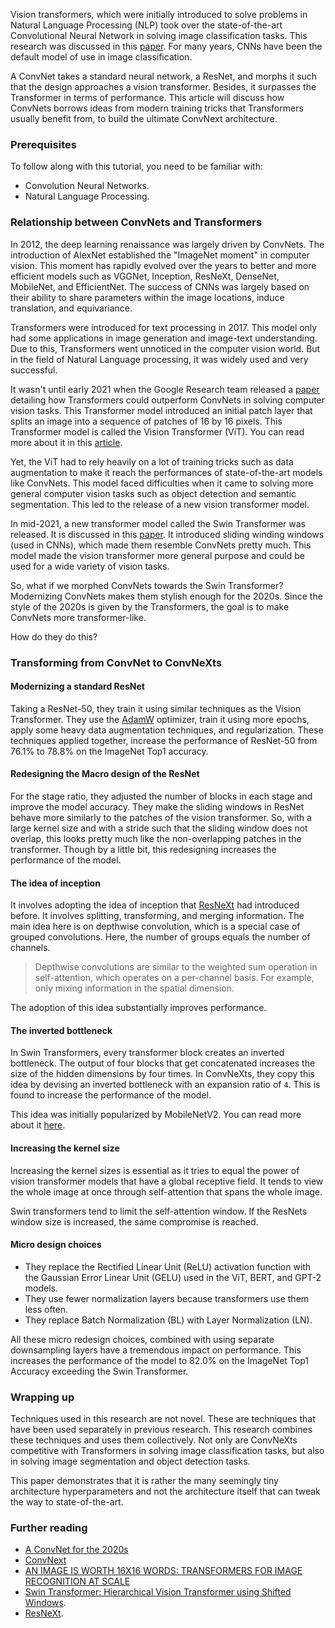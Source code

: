 Vision transformers, which were initially introduced to solve problems in Natural Language Processing (NLP) took over the state-of-the-art Convolutional Neural Network in solving image classification tasks. This research was discussed in this [paper](https://arxiv.org/pdf/2010.11929.pdf). For many years, CNNs have been the default model of use in image classification. 

A ConvNet takes a standard neural network, a ResNet, and morphs it such that the design approaches a vision transformer. Besides, it surpasses the Transformer in terms of performance. This article will discuss how ConvNets borrows ideas from modern training tricks that Transformers usually benefit from, to build the ultimate ConvNext architecture.

### Prerequisites
To follow along with this tutorial, you need to be familiar with:
- Convolution Neural Networks.
- Natural Language Processing.

### Relationship between ConvNets and Transformers
In 2012, the deep learning renaissance was largely driven by ConvNets. The introduction of AlexNet established the "ImageNet moment" in computer vision. This moment has rapidly evolved over the years to better and more efficient models such as VGGNet, Inception, ResNeXt, DenseNet, MobileNet, and EfficientNet. The success of CNNs was largely based on their ability to share parameters within the image locations, induce translation, and equivariance.

Transformers were introduced for text processing in 2017. This model only had some applications in image generation and image-text understanding. Due to this, Transformers went unnoticed in the computer vision world. But in the field of Natural Language processing, it was widely used and very successful. 

It wasn't until early 2021 when the Google Research team released a [paper](https://arxiv.org/pdf/2010.11929.pdf) detailing how Transformers could outperform ConvNets in solving computer vision tasks. This Transformer model introduced an initial patch layer that splits an image into a sequence of patches of 16 by 16 pixels. This Transformer model is called the Vision Transformer (ViT). You can read more about it in this [article](/engineering-education/vision-transformer-using-transformers-for-image-recognition/). 

Yet, the ViT had to rely heavily on a lot of training tricks such as data augmentation to make it reach the performances of state-of-the-art models like ConvNets. This model faced difficulties when it came to solving more general computer vision tasks such as object detection and semantic segmentation. This led to the release of a new vision transformer model.

In mid-2021, a new transformer model called the Swin Transformer was released. It is discussed in this [paper](https://arxiv.org/abs/2103.14030). It introduced sliding winding windows (used in CNNs), which made them resemble ConvNets pretty much. This model made the vision transformer more general purpose and could be used for a wide variety of vision tasks.

So, what if we morphed ConvNets towards the Swin Transformer? Modernizing ConvNets makes them stylish enough for the 2020s. Since the style of the 2020s is given by the Transformers, the goal is to make ConvNets more transformer-like.

How do they do this?

### Transforming from ConvNet to ConvNeXts
#### Modernizing a standard ResNet 
Taking a ResNet-50, they train it using similar techniques as the Vision Transformer. They use the [AdamW](https://towardsdatascience.com/why-adamw-matters-736223f31b5d) optimizer, train it using more epochs, apply some heavy data augmentation techniques, and regularization. These techniques applied together, increase the performance of ResNet-50 from 76.1% to 78.8% on the ImageNet Top1 accuracy. 

#### Redesigning the Macro design of the ResNet
For the stage ratio, they adjusted the number of blocks in each stage and improve the model accuracy. They make the sliding windows in ResNet behave more similarly to the patches of the vision transformer. So, with a large kernel size and with a stride such that the sliding window does not overlap, this looks pretty much like the non-overlapping patches in the transformer. Though by a little bit, this redesigning increases the performance of the model.

#### The idea of inception
It involves adopting the idea of inception that [ResNeXt](https://arxiv.org/pdf/1611.05431.pdf) had introduced before. It involves splitting, transforming, and merging information. The main idea here is on depthwise convolution, which is a special case of grouped convolutions. Here, the number of groups equals the number of channels.

> Depthwise convolutions are similar to the weighted sum operation in self-attention, which operates on a per-channel basis. For example, only mixing information in the spatial dimension.

The adoption of this idea substantially improves performance.

#### The inverted bottleneck
In Swin Transformers, every transformer block creates an inverted bottleneck. The output of four blocks that get concatenated increases the size of the hidden dimensions by four times. In ConvNeXts, they copy this idea by devising an inverted bottleneck with an expansion ratio of `4`. This is found to increase the performance of the model.

This idea was initially popularized by MobileNetV2. You can read more about it [here](https://paperswithcode.com/method/mobilenetv2).

#### Increasing the kernel size
Increasing the kernel sizes is essential as it tries to equal the power of vision transformer models that have a global receptive field. It tends to view the whole image at once through self-attention that spans the whole image. 

Swin transformers tend to limit the self-attention window. If the ResNets window size is increased, the same compromise is reached.

#### Micro design choices
- They replace the Rectified Linear Unit (ReLU) activation function with the Gaussian Error Linear Unit (GELU) used in the ViT, BERT, and GPT-2 models.
- They use fewer normalization layers because transformers use them less often.
- They replace Batch Normalization (BL) with Layer Normalization (LN).

All these micro redesign choices, combined with using separate downsampling layers have a tremendous impact on performance. This increases the performance of the model to 82.0% on the ImageNet Top1 Accuracy exceeding the Swin Transformer. 

### Wrapping up
Techniques used in this research are not novel. These are techniques that have been used separately in previous research. This research combines these techniques and uses them collectively. Not only are ConvNeXts competitive with Transformers in solving image classification tasks, but also in solving image segmentation and object detection tasks.  

This paper demonstrates that it is rather the many seemingly tiny architecture hyperparameters and not the architecture itself that can tweak the way to state-of-the-art.

### Further reading
- [A ConvNet for the 2020s](https://arxiv.org/abs/2201.03545)
- [ConvNext](https://github.com/facebookresearch/ConvNeXt)
- [AN IMAGE IS WORTH 16X16 WORDS: TRANSFORMERS FOR IMAGE RECOGNITION AT SCALE](https://arxiv.org/pdf/2010.11929.pdf)
- [Swin Transformer: Hierarchical Vision Transformer using Shifted Windows](https://arxiv.org/abs/2103.14030).
- [ResNeXt](https://arxiv.org/pdf/1611.05431.pdf).
